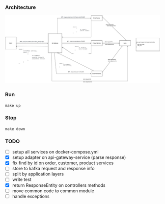 ### Architecture

![arch](docs/images/arch.jpg)

### Run

```make up```

### Stop

```make down```

### TODO

- [ ] setup all services on docker-compose.yml
- [x] setup adapter on api-gateway-service (parse response)
- [x] fix find by id on order, customer, product services
- [ ] store to kafka request and response info
- [ ] split by application layers
- [ ] write test
- [x] return ResponseEntity on controllers methods
- [ ] move common code to common module
- [ ] handle exceptions
